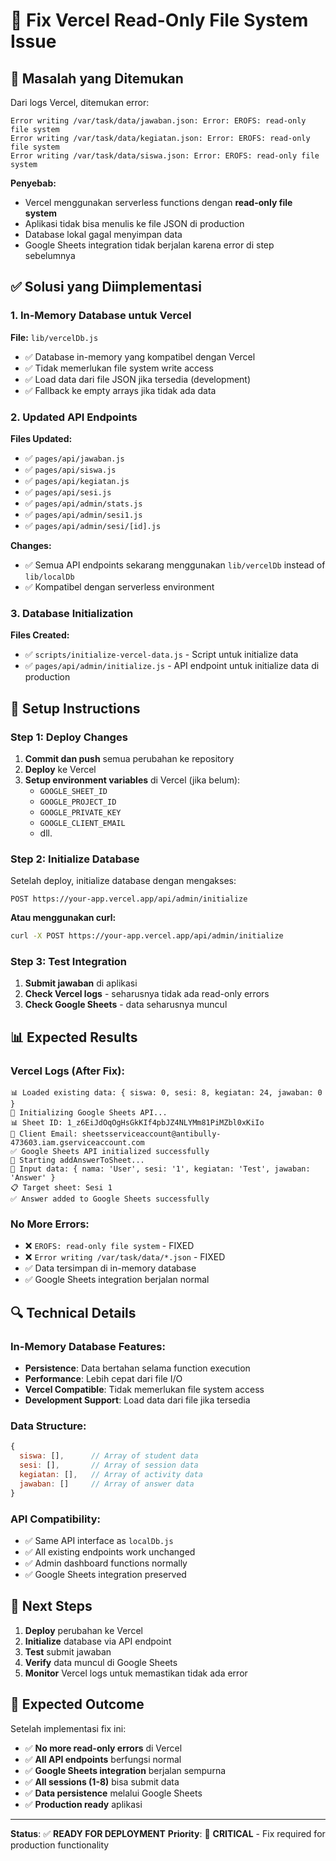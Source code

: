 # 🔧 Fix Vercel Read-Only File System Issue

## 🚨 **Masalah yang Ditemukan**

Dari logs Vercel, ditemukan error:
```
Error writing /var/task/data/jawaban.json: Error: EROFS: read-only file system
Error writing /var/task/data/kegiatan.json: Error: EROFS: read-only file system  
Error writing /var/task/data/siswa.json: Error: EROFS: read-only file system
```

**Penyebab:**
- Vercel menggunakan serverless functions dengan **read-only file system**
- Aplikasi tidak bisa menulis ke file JSON di production
- Database lokal gagal menyimpan data
- Google Sheets integration tidak berjalan karena error di step sebelumnya

## ✅ **Solusi yang Diimplementasi**

### 1. **In-Memory Database untuk Vercel**

**File:** `lib/vercelDb.js`
- ✅ Database in-memory yang kompatibel dengan Vercel
- ✅ Tidak memerlukan file system write access
- ✅ Load data dari file JSON jika tersedia (development)
- ✅ Fallback ke empty arrays jika tidak ada data

### 2. **Updated API Endpoints**

**Files Updated:**
- ✅ `pages/api/jawaban.js`
- ✅ `pages/api/siswa.js`
- ✅ `pages/api/kegiatan.js`
- ✅ `pages/api/sesi.js`
- ✅ `pages/api/admin/stats.js`
- ✅ `pages/api/admin/sesi1.js`
- ✅ `pages/api/admin/sesi/[id].js`

**Changes:**
- ✅ Semua API endpoints sekarang menggunakan `lib/vercelDb` instead of `lib/localDb`
- ✅ Kompatibel dengan serverless environment

### 3. **Database Initialization**

**Files Created:**
- ✅ `scripts/initialize-vercel-data.js` - Script untuk initialize data
- ✅ `pages/api/admin/initialize.js` - API endpoint untuk initialize data di production

## 🔧 **Setup Instructions**

### **Step 1: Deploy Changes**

1. **Commit dan push** semua perubahan ke repository
2. **Deploy** ke Vercel
3. **Setup environment variables** di Vercel (jika belum):
   - `GOOGLE_SHEET_ID`
   - `GOOGLE_PROJECT_ID`
   - `GOOGLE_PRIVATE_KEY`
   - `GOOGLE_CLIENT_EMAIL`
   - dll.

### **Step 2: Initialize Database**

Setelah deploy, initialize database dengan mengakses:
```
POST https://your-app.vercel.app/api/admin/initialize
```

**Atau menggunakan curl:**
```bash
curl -X POST https://your-app.vercel.app/api/admin/initialize
```

### **Step 3: Test Integration**

1. **Submit jawaban** di aplikasi
2. **Check Vercel logs** - seharusnya tidak ada read-only errors
3. **Check Google Sheets** - data seharusnya muncul

## 📊 **Expected Results**

### **Vercel Logs (After Fix):**
```
📊 Loaded existing data: { siswa: 0, sesi: 8, kegiatan: 24, jawaban: 0 }
🔧 Initializing Google Sheets API...
📊 Sheet ID: 1_z6EiJdOqOgHsGkKIf4pbJZ4NLYMm81PiMZbl0xKiIo
📧 Client Email: sheetsserviceaccount@antibully-473603.iam.gserviceaccount.com
✅ Google Sheets API initialized successfully
🚀 Starting addAnswerToSheet...
📝 Input data: { nama: 'User', sesi: '1', kegiatan: 'Test', jawaban: 'Answer' }
📋 Target sheet: Sesi 1
✅ Answer added to Google Sheets successfully
```

### **No More Errors:**
- ❌ `EROFS: read-only file system` - FIXED
- ❌ `Error writing /var/task/data/*.json` - FIXED
- ✅ Data tersimpan di in-memory database
- ✅ Google Sheets integration berjalan normal

## 🔍 **Technical Details**

### **In-Memory Database Features:**
- **Persistence**: Data bertahan selama function execution
- **Performance**: Lebih cepat dari file I/O
- **Vercel Compatible**: Tidak memerlukan file system access
- **Development Support**: Load data dari file jika tersedia

### **Data Structure:**
```javascript
{
  siswa: [],      // Array of student data
  sesi: [],       // Array of session data  
  kegiatan: [],   // Array of activity data
  jawaban: []     // Array of answer data
}
```

### **API Compatibility:**
- ✅ Same API interface as `localDb.js`
- ✅ All existing endpoints work unchanged
- ✅ Admin dashboard functions normally
- ✅ Google Sheets integration preserved

## 🎯 **Next Steps**

1. **Deploy** perubahan ke Vercel
2. **Initialize** database via API endpoint
3. **Test** submit jawaban
4. **Verify** data muncul di Google Sheets
5. **Monitor** Vercel logs untuk memastikan tidak ada error

## 🚀 **Expected Outcome**

Setelah implementasi fix ini:
- ✅ **No more read-only errors** di Vercel
- ✅ **All API endpoints** berfungsi normal
- ✅ **Google Sheets integration** berjalan sempurna
- ✅ **All sessions (1-8)** bisa submit data
- ✅ **Data persistence** melalui Google Sheets
- ✅ **Production ready** aplikasi

---

**Status**: ✅ **READY FOR DEPLOYMENT**
**Priority**: 🔴 **CRITICAL** - Fix required for production functionality
